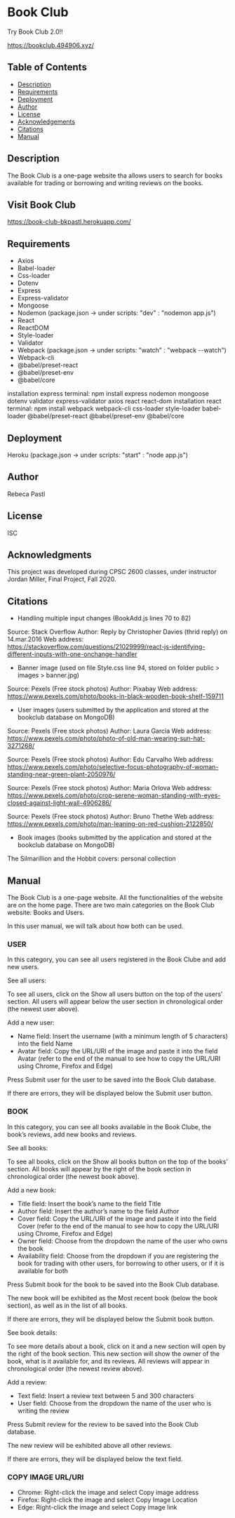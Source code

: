# Book Club

Try Book Club 2.0!!

https://bookclub.494906.xyz/

## Table of Contents
* [Description](#description)
* [Requirements](#requirements)
* [Deployment](#deployment)
* [Author](#author)
* [License](#license)
* [Acknowledgements](#acknowledgments)
* [Citations](#citations)
* [Manual](#manual)

## Description

The Book Club is a one-page website tha allows users to search for books available for trading or borrowing and writing reviews on the books.

## Visit Book Club

https://book-club-bkpastl.herokuapp.com/

## Requirements

- Axios
- Babel-loader
- Css-loader
- Dotenv
- Express
- Express-validator
- Mongoose
- Nodemon (package.json -> under scripts: "dev" : "nodemon app.js")
- React
- ReactDOM
- Style-loader 
- Validator
- Webpack (package.json -> under scripts: "watch" : "webpack --watch")
- Webpack-cli 
- @babel/preset-react 
- @babel/preset-env 
- @babel/core

installation express terminal: npm install express nodemon mongoose dotenv validator express-validator axios react react-dom
installation react terminal: npm install webpack webpack-cli css-loader style-loader babel-loader @babel/preset-react @babel/preset-env @babel/core 

## Deployment

Heroku (package.json -> under scripts: "start" : "node app.js")

## Author

Rebeca Pastl

## License

ISC

## Acknowledgments

This project was developed during CPSC 2600 classes, under instructor Jordan Miller, Final Project, Fall 2020.

## Citations

-	Handling multiple input changes (BookAdd.js lines 70 to 82) 

Source: Stack Overflow
Author: Reply by Christopher Davies (thrid reply) on 14.mar.2016
Web address: https://stackoverflow.com/questions/21029999/react-js-identifying-different-inputs-with-one-onchange-handler

-	Banner image (used on file Style.css line 94, stored on folder public > images > banner.jpg) 

Source: Pexels (Free stock photos)
Author: Pixabay
Web address: https://www.pexels.com/photo/books-in-black-wooden-book-shelf-159711

-	User images (users submitted by the application and stored at the bookclub database on MongoDB)

Source: Pexels (Free stock photos)
Author: Laura Garcia
Web address: https://www.pexels.com/photo/photo-of-old-man-wearing-sun-hat-3271268/

Source: Pexels (Free stock photos)
Author: Edu Carvalho
Web address: https://www.pexels.com/photo/selective-focus-photography-of-woman-standing-near-green-plant-2050976/

Source: Pexels (Free stock photos)
Author: Maria Orlova
Web address: https://www.pexels.com/photo/crop-serene-woman-standing-with-eyes-closed-against-light-wall-4906286/

Source: Pexels (Free stock photos)
Author: Bruno Thethe
Web address: https://www.pexels.com/photo/man-leaning-on-red-cushion-2122850/

-	Book images (books submitted by the application and stored at the bookclub database on MongoDB)

The Silmarillion and the Hobbit covers: personal collection

## Manual

The Book Club is a one-page website. All the functionalities of the website are on the home page. There are two main categories on the Book Club website: Books and Users.

In this user manual, we will talk about how both can be used.

### USER

In this category, you can see all users registered in the Book Clube and add new users.

See all users:

To see all users, click on the Show all users button on the top of the users’ section. All users will appear below the user section in chronological order (the newest user above).

Add a new user:

-	Name field: 
Insert the username (with a minimum length of 5 characters) into the field Name
-	Avatar field:
Copy the URL/URI of the image and paste it into the field Avatar (refer to the end of the manual to see how to copy the URL/URI using Chrome, Firefox and Edge)

Press Submit user for the user to be saved into the Book Club database.

If there are errors, they will be displayed below the Submit user button. 

### BOOK

In this category, you can see all books available in the Book Clube, the book’s reviews, add new books and reviews.

See all books:

To see all books, click on the Show all books button on the top of the books’ section. All books will appear by the right of the book section in chronological order (the newest book above).

Add a new book:

-	Title field: 
Insert the book’s name to the field Title
-	Author field:
Insert the author’s name to the field Author
-	Cover field:
Copy the URL/URI of the image and paste it into the field Cover (refer to the end of the manual to see how to copy the URL/URI using Chrome, Firefox and Edge)
-	Owner field:
Choose from the dropdown the name of the user who owns the book
-	Availability field:
Choose from the dropdown if you are registering the book for trading with other users, for borrowing to other users, or if it is available for both

Press Submit book for the book to be saved into the Book Club database.

The new book will be exhibited as the Most recent book (below the book section), as well as in the list of all books.

If there are errors, they will be displayed below the Submit book button. 

See book details:

To see more details about a book, click on it and a new section will open by the right of the book section. This new section will show the owner of the book, what is it available for, and its reviews.  All reviews will appear in chronological order (the newest review above).

Add a review:

-	Text field:
Insert a review text between 5 and 300 characters
-	User field:
Choose from the dropdown the name of the user who is writing the review

Press Submit review for the review to be saved into the Book Club database.

The new review will be exhibited above all other reviews.

If there are errors, they will be displayed below the text field.

### COPY IMAGE URL/URI

- Chrome: Right-click the image and select Copy image address
- Firefox: Right-click the image and select Copy Image Location
- Edge: Right-click the image and select Copy image link
